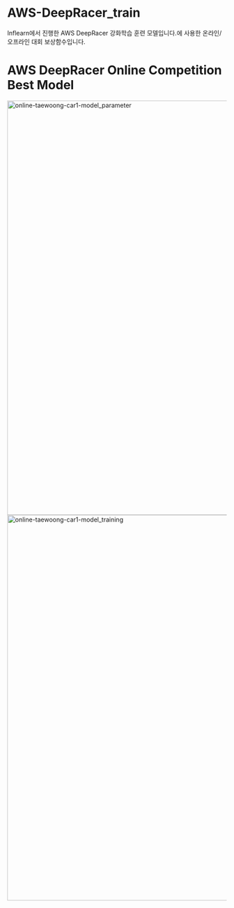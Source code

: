 # AWS-DeepRacer_train
Inflearn에서 진행한 AWS DeepRacer 강화학습 훈련 모델입니다.에 사용한 온라인/오프라인 대회 보상함수입니다.
# AWS DeepRacer Online Competition Best Model
<img width="952" alt="online-taewoong-car1-model_parameter" src="https://github.com/twyoon99/AWS-DeepRacer_train/assets/118956433/ac725d6c-1e53-4a1f-a1b9-2a0225c0d269">
<img width="886" alt="online-taewoong-car1-model_training" src="https://github.com/twyoon99/AWS-DeepRacer_train/assets/118956433/6c826533-0b4f-40a7-b0b1-3a1961bb19fd">
